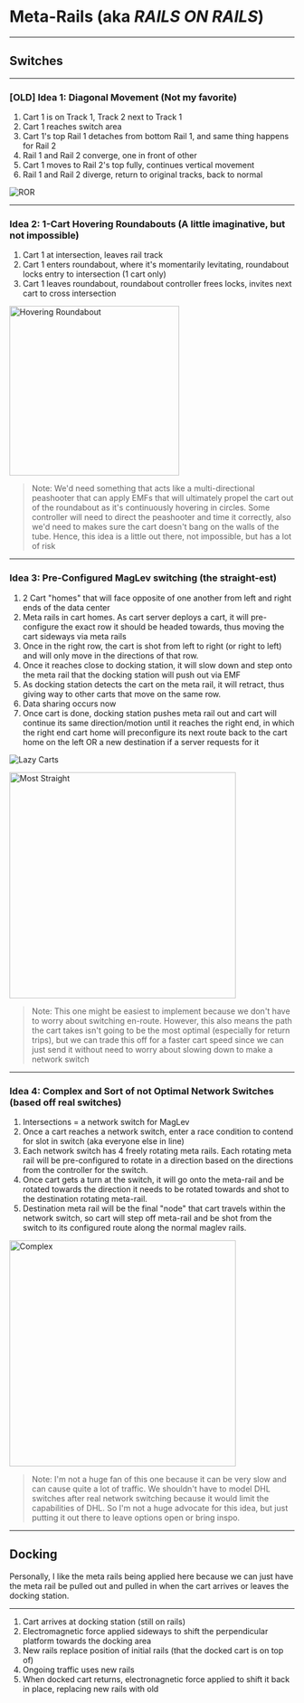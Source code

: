 # Meta-Rails (aka _RAILS ON RAILS_)

---

## Switches

---

### [OLD] Idea 1: Diagonal Movement (Not my favorite)

1. Cart 1 is on Track 1, Track 2 next to Track 1
3. Cart 1 reaches switch area
4. Cart 1's top Rail 1 detaches from bottom Rail 1, and same thing happens for Rail 2
5. Rail 1 and Rail 2 converge, one in front of other
6. Cart 1 moves to Rail 2's top fully, continues vertical movement
8. Rail 1 and Rail 2 diverge, return to original tracks, back to normal

![ROR](https://github.com/user-attachments/assets/18ded2d9-2f01-49f0-98cf-2911a123bb98)

---

### Idea 2: 1-Cart Hovering Roundabouts (A little imaginative, but not impossible)

1. Cart 1 at intersection, leaves rail track
3. Cart 1 enters roundabout, where it's momentarily levitating, roundabout locks entry to intersection (1 cart only)
4. Cart 1 leaves roundabout, roundabout controller frees locks, invites next cart to cross intersection

<img width="300" alt="Hovering Roundabout" src="https://github.com/user-attachments/assets/b9766f91-ade2-4047-a16c-8946bd444001" />

> Note: We'd need something that acts like a multi-directional peashooter that can apply EMFs that will ultimately propel the cart out of the roundabout as it's continuously hovering in circles. Some controller will need to direct the peashooter and time it correctly, also we'd need to makes sure the cart doesn't bang on the walls of the tube. Hence, this idea is a little out there, not impossible, but has a lot of risk

---

### Idea 3: Pre-Configured MagLev switching (the straight-est)
1. 2 Cart "homes" that will face opposite of one another from left and right ends of the data center
2. Meta rails in cart homes. As cart server deploys a cart, it will pre-configure the exact row it should be headed towards, thus moving the cart sideways via meta rails
3. Once in the right row, the cart is shot from left to right (or right to left) and will only move in the directions of that row.
4. Once it reaches close to docking station, it will slow down and step onto the meta rail that the docking station will push out via EMF
5. As docking station detects the cart on the meta rail, it will retract, thus giving way to other carts that move on the same row.
6. Data sharing occurs now
7. Once cart is done, docking station pushes meta rail out and cart will continue its same direction/motion until it reaches the right end, in which the right end cart home will preconfigure its next route back to the cart home on the left OR a new destination if a server requests for it

![Lazy Carts](https://github.com/user-attachments/assets/b80e05ad-d458-47c2-9ced-8e01c07cc761)

<img width="400" alt="Most Straight" src="https://github.com/user-attachments/assets/2768c2d2-470b-4a24-9ab3-48e28d3f7c81" />

> Note: This one might be easiest to implement because we don't have to worry about switching en-route. However, this also means the path the cart takes isn't going to be the most optimal (especially for return trips), but we can trade this off for a faster cart speed since we can just send it without need to worry about slowing down to make a network switch

---

### Idea 4: Complex and Sort of not Optimal Network Switches (based off real switches)

1. Intersections = a network switch for MagLev
2. Once a cart reaches a network switch, enter a race condition to contend for slot in switch (aka everyone else in line)
3. Each network switch has 4 freely rotating meta rails. Each rotating meta rail will be pre-configured to rotate in a direction based on the directions from the controller for the switch.
4. Once cart gets a turn at the switch, it will go onto the meta-rail and be rotated towards the direction it needs to be rotated towards and shot to the destination rotating meta-rail.
5. Destination meta rail will be the final "node" that cart travels within the network switch, so cart will step off meta-rail and be shot from the switch to its configured route along the normal maglev rails.

<img width="400" alt="Complex" src="https://github.com/user-attachments/assets/2c40a857-33cd-4047-84b8-3e518d1c67d3" />

> Note: I'm not a huge fan of this one because it can be very slow and can cause quite a lot of traffic. We shouldn't have to model DHL switches after real network switching because it would limit the capabilities of DHL. So I'm not a huge advocate for this idea, but just putting it out there to leave options open or bring inspo.

---

## Docking

Personally, I like the meta rails being applied here because we can just have the meta rail be pulled out and pulled in when the cart arrives or leaves the docking station. 

---

1. Cart arrives at docking station (still on rails)
2. Electromagnetic force applied sideways to shift the perpendicular platform towards the docking area
3. New rails replace position of initial rails (that the docked cart is on top of)
4. Ongoing traffic uses new rails
5. When docked cart returns, electronagnetic force applied to shift it back in place, replacing new rails with old

